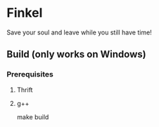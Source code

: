 
# Finkel

Save your soul and leave while you still have time!

## Build (only works on Windows)

### Prerequisites

1. Thrift
2. g++

    make build
